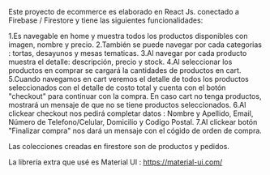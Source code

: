 Este proyecto de ecommerce es elaborado en React Js. conectado a Firebase / Firestore y tiene las siguientes funcionalidades:

1.Es navegable en home y muestra todos los productos disponibles con imagen, nombre y precio.
2.También se puede navegar por cada categorias : tortas, desayunos y mesas tematicas.
3.Al navegar por cada producto muestra el detalle: descripción, precio y stock.
4.Al seleccionar los productos en comprar se cargará la cantidades de productos en cart.
5.Cuando navegamos en cart veremos el detalle de todos los productos seleccionados con el detalle de costo total y cuenta con el botón "checkout" para continuar con la compra. En     caso cart no tenga productos, mostrará un mensaje de que no se tiene productos seleccionados.
6.Al clickear checkout nos pedirá completar datos : Nombre y Apellido, Email, Número de Telefono/Celular, Domicilio y Codigo Postal.
7.Al clickear botón "Finalizar compra" nos dará un mensaje con el cógido de orden de compra.

Las colecciones creadas en firestore son de productos y pedidos.

La librería extra que usé es Material UI : https://material-ui.com/